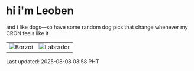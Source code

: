 # hi i'm Leoben

and i like dogs—so have some random dog pics that change whenever my CRON feels like it

|  |  |
|--------|----------|
| ![Borzoi](https://random-dog-vercel.vercel.app/api/random-borzoi?v=1754596680) | ![Labrador](https://random-dog-vercel.vercel.app/api/random-labrador?v=1754596680) |

Last updated: 2025-08-08 03:58 PHT
